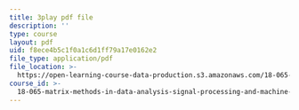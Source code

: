 ```yaml
---
title: 3play pdf file
description: ''
type: course
layout: pdf
uid: f8ece4b5c1f0a1c6d1ff79a17e0162e2
file_type: application/pdf
file_location: >-
  https://open-learning-course-data-production.s3.amazonaws.com/18-065-matrix-methods-in-data-analysis-signal-processing-and-machine-learning-spring-2018/f8ece4b5c1f0a1c6d1ff79a17e0162e2_MuEW9pG9oxE.pdf
course_id: >-
  18-065-matrix-methods-in-data-analysis-signal-processing-and-machine-learning-spring-2018
---
```

